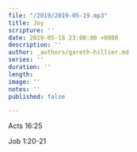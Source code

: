 ```yaml
---
file: "/2019/2019-05-19.mp3"
title: Joy
scripture: ''
date: 2019-05-18 23:00:00 +0000
description: ''
author: _authors/gareth-hillier.md
series: ''
duration: ''
length: 
image: ''
notes: ''
published: false

---
```

Acts 16:25

Job 1:20-21